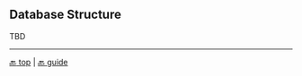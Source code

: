 ## Database Structure

TBD

---

[:back: top](#database-structure) | [:back: guide](index.md#key-concepts)